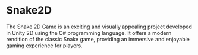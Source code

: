 # Snake2D
The Snake 2D Game is an exciting and visually appealing project developed in Unity 2D using the C# programming language. It offers a modern rendition of the classic Snake game, providing an immersive and enjoyable gaming experience for players.
